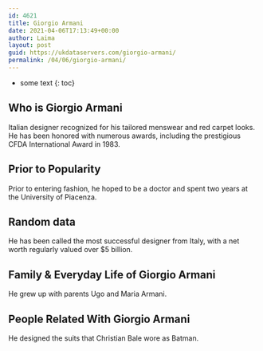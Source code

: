 ```yaml
---
id: 4621
title: Giorgio Armani
date: 2021-04-06T17:13:49+00:00
author: Laima
layout: post
guid: https://ukdataservers.com/giorgio-armani/
permalink: /04/06/giorgio-armani/
---
```


* some text
{: toc}


## Who is Giorgio Armani
                  
                  
                  
Italian designer recognized for his tailored menswear and red carpet looks. He has been honored with numerous awards, including the prestigious CFDA International Award in 1983.
                  
              
            
              
            
                
                
                
## Prior to Popularity
                  
                  
                  
Prior to entering fashion, he hoped to be a doctor and spent two years at the University of Piacenza.
                  
              
            
              
            
                
                
                
## Random data
                  
                  
                  
He has been called the most successful designer from Italy, with a net worth regularly valued over $5 billion.
                  
              
            
              
            
                
                
                
## Family & Everyday Life of Giorgio Armani
                  
                  
                  
He grew up with parents Ugo and Maria Armani.
                  
              
            
              
            
                
                
                
## People Related With Giorgio Armani
                  
                  
                  
He designed the suits that Christian Bale wore as Batman.
                  
              
            
              
            
                
              
            
              
              
            
            
              
            
          
          
          